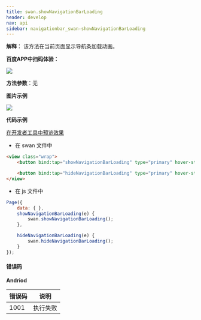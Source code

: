 ```yaml
---
title: swan.showNavigationBarLoading
header: develop
nav: api
sidebar: navigationbar_swan-showNavigationBarLoading
---
```

 
 

**解释**： 该方法在当前页面显示导航条加载动画。

**百度APP中扫码体验：**

<img src="https://b.bdstatic.com/miniapp/assets/images/doc_demo/navigationBarLoading.png"  class="demo-qrcode-image" />


**方法参数**：无


**图片示例**

<div class="m-doc-custom-examples">
    <div class="m-doc-custom-examples-correct">
        <img src="https://b.bdstatic.com/miniapp/image/navigationbarloading.gif">
    </div>
    <div class="m-doc-custom-examples-correct">
        <img src=" ">
    </div>
    <div class="m-doc-custom-examples-correct">
        <img src=" ">
    </div>     
</div>

**代码示例**

<a href="swanide://fragment/072bca954324649b05962f16c9d69de61574136587133" title="在开发者工具中预览效果" target="_self">在开发者工具中预览效果</a>

* 在 swan 文件中

```html
<view class="wrap">
    <button bind:tap="showNavigationBarLoading" type="primary" hover-stop-propagation="true">显示加载动画</button>

    <button bind:tap="hideNavigationBarLoading" type="primary" hover-stop-propagation="true">隐藏加载动画</button>
</view>
```

* 在 js 文件中

```js
Page({
    data: { },
    showNavigationBarLoading(e) {
        swan.showNavigationBarLoading();
    },

    hideNavigationBarLoading(e) {
        swan.hideNavigationBarLoading();
    }
});
```

#### 错误码

**Andriod**

|错误码|说明|
|--|--|
|1001|执行失败   |

